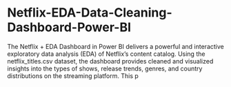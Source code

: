# Netflix-EDA-Data-Cleaning-Dashboard-Power-BI
The Netflix + EDA Dashboard in Power BI delivers a powerful and interactive exploratory data analysis (EDA) of Netflix’s content catalog. Using the netflix_titles.csv dataset, the dashboard provides cleaned and visualized insights into the types of shows, release trends, genres, and country distributions on the streaming platform. This p
